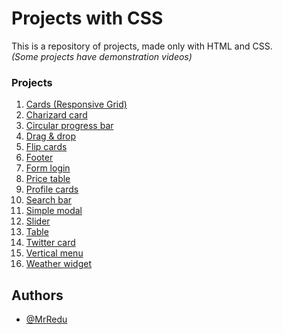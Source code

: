 # Projects with CSS
This is a repository of projects, made only with HTML and CSS. <br>
*(Some projects have demonstration videos)*


### Projects
1. [Cards (Responsive Grid)](https://github.com/MrRedu/css-projects/tree/main/cards-responsive-grid_css)
2. [Charizard card](https://github.com/MrRedu/css-projects/tree/main/charizard-card_css)
4. [Circular progress bar](https://github.com/MrRedu/css-projects/tree/main/circular-progress-bar_css)
5. [Drag & drop](https://github.com/MrRedu/css-projects/tree/main/drag-%26-drop_css)
6. [Flip cards](https://github.com/MrRedu/css-projects/tree/main/flip-cards_css)
7. [Footer](https://github.com/MrRedu/css-projects/tree/main/footer_css)
8. [Form login](https://github.com/MrRedu/css-projects/tree/main/form-login_css)
9. [Price table](https://github.com/MrRedu/css-projects/tree/main/price-table_css)
10. [Profile cards](https://github.com/MrRedu/css-projects/tree/main/profile-cards_css)
11. [Search bar](https://github.com/MrRedu/css-projects/tree/main/search-bar_css)
12. [Simple modal](https://github.com/MrRedu/css-projects/tree/main/simple-modal_css)
13. [Slider](https://github.com/MrRedu/css-projects/tree/main/slider_css)
14. [Table](https://github.com/MrRedu/css-projects/tree/main/table_css)
15. [Twitter card](https://github.com/MrRedu/css-projects/tree/main/twitter-card_css)
16. [Vertical menu](https://github.com/MrRedu/css-projects/tree/main/vertical-menu_css)
17. [Weather widget](https://github.com/MrRedu/css-projects/tree/main/weather-widget_css)


## Authors
- [@MrRedu](https://www.github.com/mrredu)
